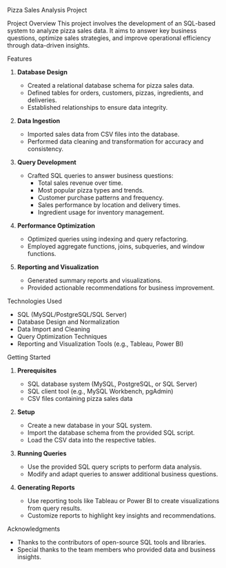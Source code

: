 Pizza Sales Analysis Project

Project Overview
This project involves the development of an SQL-based system to analyze pizza sales data. It aims to answer key business questions, optimize sales strategies, and improve operational efficiency through data-driven insights.

Features

1. **Database Design**
   - Created a relational database schema for pizza sales data.
   - Defined tables for orders, customers, pizzas, ingredients, and deliveries.
   - Established relationships to ensure data integrity.

2. **Data Ingestion**
   - Imported sales data from CSV files into the database.
   - Performed data cleaning and transformation for accuracy and consistency.

3. **Query Development**
   - Crafted SQL queries to answer business questions:
     - Total sales revenue over time.
     - Most popular pizza types and trends.
     - Customer purchase patterns and frequency.
     - Sales performance by location and delivery times.
     - Ingredient usage for inventory management.

4. **Performance Optimization**
   - Optimized queries using indexing and query refactoring.
   - Employed aggregate functions, joins, subqueries, and window functions.

5. **Reporting and Visualization**
   - Generated summary reports and visualizations.
   - Provided actionable recommendations for business improvement.

Technologies Used
- SQL (MySQL/PostgreSQL/SQL Server)
- Database Design and Normalization
- Data Import and Cleaning
- Query Optimization Techniques
- Reporting and Visualization Tools (e.g., Tableau, Power BI)

Getting Started

1. **Prerequisites**
   - SQL database system (MySQL, PostgreSQL, or SQL Server)
   - SQL client tool (e.g., MySQL Workbench, pgAdmin)
   - CSV files containing pizza sales data

2. **Setup**
   - Create a new database in your SQL system.
   - Import the database schema from the provided SQL script.
   - Load the CSV data into the respective tables.

3. **Running Queries**
   - Use the provided SQL query scripts to perform data analysis.
   - Modify and adapt queries to answer additional business questions.

4. **Generating Reports**
   - Use reporting tools like Tableau or Power BI to create visualizations from query results.
   - Customize reports to highlight key insights and recommendations.


Acknowledgments
- Thanks to the contributors of open-source SQL tools and libraries.
- Special thanks to the team members who provided data and business insights.
